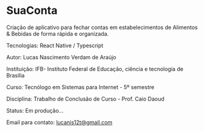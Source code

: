 # SuaConta
Criação de aplicativo para fechar contas em estabelecimentos de Alimentos &amp; Bebidas de forma rápida e organizada.

Tecnologias: React Native / Typescript

Autor: Lucas Nascimento Verdam de Araújo

Instituição: IFB- Instituto Federal de Educação, ciência e tecnologia de Brasília

Curso: Tecnólogo em Sistemas para Internet - 5º semestre

Disciplina: Trabalho de Conclusão de Curso - Prof. Caio Daoud

Status: Em produção...

Email para contato: lucanis12t@gmail.com
